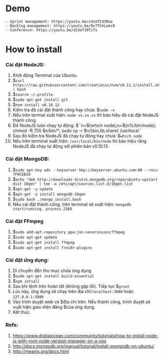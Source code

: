 # Demo
    - Sprint management: https://youtu.be/cdsXfCd1Muo
    - Backlog management: https://youtu.be/0v7TChLomc0
    - Conference: https://youtu.be/d1VeT39TiTs

# How to install

### Cài đặt NodeJS:

1. Khởi động Terminal của Ubuntu.
2. $``curl https://raw.githubusercontent.com/creationix/nvm/v0.11.1/install.sh | bash``
3. $``source ~/.profile``
4. $``sudo apt-get install git``
5. $``nvm install v0.10.13``
6. Kiểm tra đã cài đặt thành công hay chưa: $``node –v``
7. Nếu trên termial xuất hiện: ``node vx.xx.xx`` thì báo hiệu đã cài đặt NodeJS thành công.
8. Để NodeJS luôn chạy tự động: $``n=$(which node);n=${n%/bin/node}; chmod -R 755 $n/bin/*; sudo cp -r $n/{bin,lib,share} /usr/local``
9. Sau đó kiểm tra NodeJS đã chạy tự động hay chưa: $``which node``
10. Nếu trên terminal xuất hiện: ``/usr/local/bin/node`` thì báo hiệu rằng NodeJS đã chạy tự động với phiên bản v0.10.13.

### Cài đặt MongoDB:
1. $``sudo apt-key adv --keyserver hkp://keyserver.ubuntu.com:80 --recv 7F0CEB10``
2. $``echo "deb http://downloads-distro.mongodb.org/repo/ubuntu-upstart dist 10gen" | tee -a /etc/apt/sources.list.d/10gen.list``
3. $``apt-get -y update``
4. $``apt-get -y install mongodb-10gen``
5. $``sudo bash ./mongo_install.bash``
6. Nếu cài đặt thành công, trên terminal sẽ xuất hiện: ``mongodb start/running, process 2368``

### Cài đặt FFmpeg
1. $``sudo add-apt-repository ppa:jon-severinsson/ffmpeg``
2. $``sudo apt-get update``
3. $``sudo apt-get install ffmpeg``
4. $``sudo apt-get install frei0r-plugins``

### Cài đặt ứng dụng:
1. Di chuyển đến thư mục chứa ứng dụng
2. $``sudo apt-get install build-essential``
3. $``npm intsall``
4. Sau khi lệnh trên hoàn tất (không gặp lỗi). Tiếp tục $``grunt``
5. Lúc này, ứng dụng sẽ chạy trên địa chỉ:``localhost:3000`` hoặc ``127.0.0.1:3000``
6. Vào trình duyệt web và $địa chỉ trên. Nếu thành công, trình duyệt sẽ xuất hiện giao diện đăng $của ứng dụng.
7. Kết thúc.

### Refs:
1. https://www.digitalocean.com/community/tutorials/how-to-install-node-js-with-nvm-node-version-manager-on-a-vps
2. http://docs.mongodb.org/manual/tutorial/install-mongodb-on-ubuntu/
3. http://meanjs.org/docs.html

